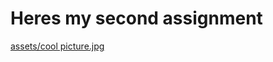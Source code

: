 # Heres my second assignment
[assets/cool picture.jpg](https://giphy.com/gifs/mashable-l3q2K5jinAlChoCLS)
